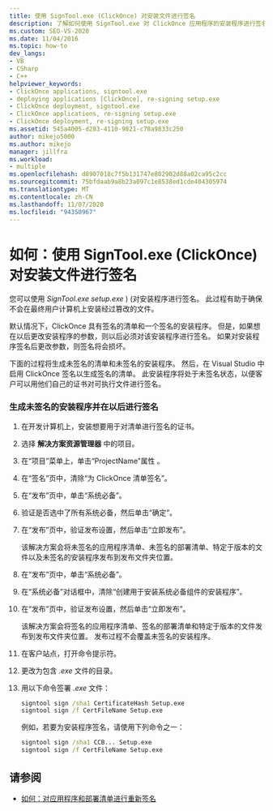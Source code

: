 ```yaml
---
title: 使用 SignTool.exe (ClickOnce) 对安装文件进行签名
description: 了解如何使用 SignTool.exe 对 ClickOnce 应用程序的安装程序进行签名，这有助于确保未安装篡改的文件。
ms.custom: SEO-VS-2020
ms.date: 11/04/2016
ms.topic: how-to
dev_langs:
- VB
- CSharp
- C++
helpviewer_keywords:
- ClickOnce applications, signtool.exe
- deploying applications [ClickOnce], re-signing setup.exe
- ClickOnce deployment, signtool.exe
- ClickOnce applications, re-signing setup.exe
- ClickOnce deployment, re-signing setup.exe
ms.assetid: 545a4005-d283-4110-9821-c78a9833c250
author: mikejo5000
ms.author: mikejo
manager: jillfra
ms.workload:
- multiple
ms.openlocfilehash: d8907018c7f5b131747e802902d88a02ca95c2cc
ms.sourcegitcommit: 75bfdaab9a8b23a097c1e8538ed1cde404305974
ms.translationtype: MT
ms.contentlocale: zh-CN
ms.lasthandoff: 11/07/2020
ms.locfileid: "94350967"
---
```

# <a name="how-to-sign-setup-files-with-signtoolexe-clickonce"></a>如何：使用 SignTool.exe (ClickOnce) 对安装文件进行签名
您可以使用 *SignTool.exe* *setup.exe* )  (对安装程序进行签名。 此过程有助于确保不会在最终用户计算机上安装经过篡改的文件。

 默认情况下，ClickOnce 具有签名的清单和一个签名的安装程序。 但是，如果想在以后更改安装程序的参数，则以后必须对该安装程序进行签名。 如果对安装程序签名后更改参数，则签名将会损坏。

 下面的过程将生成未签名的清单和未签名的安装程序。 然后，在 Visual Studio 中启用 ClickOnce 签名以生成签名的清单。 此安装程序将处于未签名状态，以便客户可以用他们自己的证书对可执行文件进行签名。

### <a name="to-generate-an-unsigned-setup-program-and-sign-later"></a>生成未签名的安装程序并在以后进行签名

1. 在开发计算机上，安装想要用于对清单进行签名的证书。

2. 选择 **解决方案资源管理器** 中的项目。

3. 在“项目”菜单上，单击“ProjectName”属性 。

4. 在“签名”页中，清除“为 ClickOnce 清单签名”。

5. 在“发布”页中，单击“系统必备”。

6. 验证是否选中了所有系统必备，然后单击“确定”。

7. 在“发布”页中，验证发布设置，然后单击“立即发布”。

     该解决方案会将未签名的应用程序清单、未签名的部署清单、特定于版本的文件以及未签名的安装程序发布到发布文件夹位置。

8. 在“发布”页中，单击“系统必备”。

9. 在“系统必备”对话框中，清除“创建用于安装系统必备组件的安装程序”。

10. 在“发布”页中，验证发布设置，然后单击“立即发布”。

     该解决方案会将签名的应用程序清单、签名的部署清单和特定于版本的文件发布到发布文件夹位置。 发布过程不会覆盖未签名的安装程序。

11. 在客户站点，打开命令提示符。

12. 更改为包含 *.exe* 文件的目录。

13. 用以下命令签署 *.exe* 文件：

    ```cmd
    signtool sign /sha1 CertificateHash Setup.exe
    signtool sign /f CertFileName Setup.exe
    ```

     例如，若要为安装程序签名，请使用下列命令之一：

    ```cmd
    signtool sign /sha1 CCB... Setup.exe
    signtool sign /f CertFileName Setup.exe
    ```

## <a name="see-also"></a>请参阅
- [如何：对应用程序和部署清单进行重新签名](../deployment/how-to-re-sign-application-and-deployment-manifests.md)
